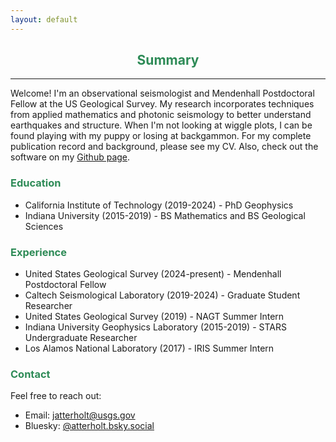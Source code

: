 ```yaml
---
layout: default
---
```

<h2 align="center" style="color:SeaGreen">
  Summary
</h2>

* * *

Welcome! I'm an observational seismologist and Mendenhall Postdoctoral Fellow at the US Geological Survey. My research incorporates techniques from applied mathematics and photonic seismology to better understand earthquakes and structure. When I'm not looking at wiggle plots, I can be found playing with my puppy or losing at backgammon. For my complete publication record and background, please see my CV. Also, check out the software on my [Github page](https://github.com/atterholt).

<h3 style="color:SeaGreen">
  Education
</h3>
<ul class="a">
  <li>California Institute of Technology (2019-2024) - PhD Geophysics</li>
  <li>Indiana University (2015-2019) - BS Mathematics and BS Geological Sciences</li>
</ul>
    
<h3 style="color:SeaGreen">
  Experience
</h3>

*   United States Geological Survey (2024-present) - Mendenhall Postdoctoral Fellow
*   Caltech Seismological Laboratory (2019-2024) - Graduate Student Researcher
*   United States Geological Survey (2019) - NAGT Summer Intern
*   Indiana University Geophysics Laboratory (2015-2019) - STARS Undergraduate Researcher
*   Los Alamos National Laboratory (2017) - IRIS Summer Intern

<h3 style="color:SeaGreen">
  Contact
</h3>

Feel free to reach out:

*   Email: jatterholt@usgs.gov
*   Bluesky: [@atterholt.bsky.social](https://bsky.app/profile/atterholt.bsky.social)
